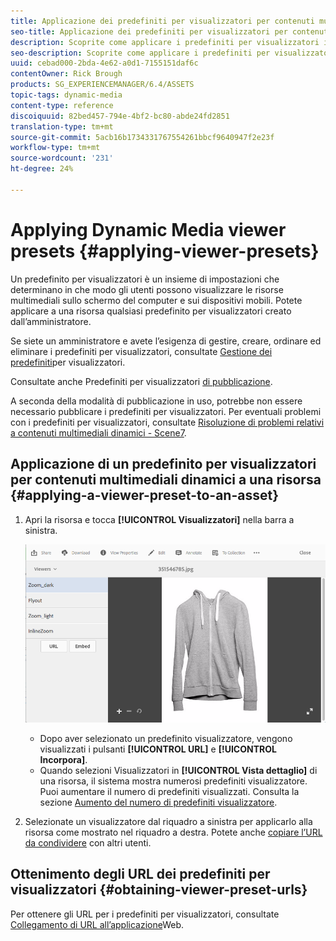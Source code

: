 ```yaml
---
title: Applicazione dei predefiniti per visualizzatori per contenuti multimediali dinamici
seo-title: Applicazione dei predefiniti per visualizzatori per contenuti multimediali dinamici
description: Scoprite come applicare i predefiniti per visualizzatori in Contenuti multimediali dinamici
seo-description: Scoprite come applicare i predefiniti per visualizzatori in Contenuti multimediali dinamici
uuid: cebad000-2bda-4e62-a0d1-7155151daf6c
contentOwner: Rick Brough
products: SG_EXPERIENCEMANAGER/6.4/ASSETS
topic-tags: dynamic-media
content-type: reference
discoiquuid: 82bed457-794e-4bf2-bc80-abde24fd2851
translation-type: tm+mt
source-git-commit: 5acb16b1734331767554261bbcf9640947f2e23f
workflow-type: tm+mt
source-wordcount: '231'
ht-degree: 24%

---
```



# Applying Dynamic Media viewer presets {#applying-viewer-presets}

Un predefinito per visualizzatori è un insieme di impostazioni che determinano in che modo gli utenti possono visualizzare le risorse multimediali sullo schermo del computer e sui dispositivi mobili. Potete applicare a una risorsa qualsiasi predefinito per visualizzatori creato dall’amministratore.

Se siete un amministratore e avete l’esigenza di gestire, creare, ordinare ed eliminare i predefiniti per visualizzatori, consultate [Gestione dei predefiniti](managing-viewer-presets.md)per visualizzatori.

Consultate anche Predefiniti per visualizzatori [di pubblicazione](managing-viewer-presets.md#publishing-viewer-presets).

A seconda della modalità di pubblicazione in uso, potrebbe non essere necessario pubblicare i predefiniti per visualizzatori.
Per eventuali problemi con i predefiniti per visualizzatori, consultate [Risoluzione di problemi relativi a contenuti multimediali dinamici - Scene7](troubleshoot-dms7.md#viewers).

## Applicazione di un predefinito per visualizzatori per contenuti multimediali dinamici a una risorsa {#applying-a-viewer-preset-to-an-asset}

1. Apri la risorsa e tocca **[!UICONTROL Visualizzatori]** nella barra a sinistra.

   ![chlimage_1-104](assets/chlimage_1-104.png)

   * Dopo aver selezionato un predefinito visualizzatore, vengono visualizzati i pulsanti **[!UICONTROL URL]** e **[!UICONTROL Incorpora]**.
   * Quando selezioni Visualizzatori in **[!UICONTROL Vista dettaglio]** di una risorsa, il sistema mostra numerosi predefiniti visualizzatore. Puoi aumentare il numero di predefiniti visualizzati. Consulta la sezione [Aumento del numero di predefiniti visualizzatore](managing-viewer-presets.md).

1. Selezionate un visualizzatore dal riquadro a sinistra per applicarlo alla risorsa come mostrato nel riquadro a destra. Potete anche [copiare l’URL da condividere](linking-urls-to-yourwebapplication.md) con altri utenti.

## Ottenimento degli URL dei predefiniti per visualizzatori {#obtaining-viewer-preset-urls}

Per ottenere gli URL per i predefiniti per visualizzatori, consultate [Collegamento di URL all’applicazione](linking-urls-to-yourwebapplication.md)Web.
